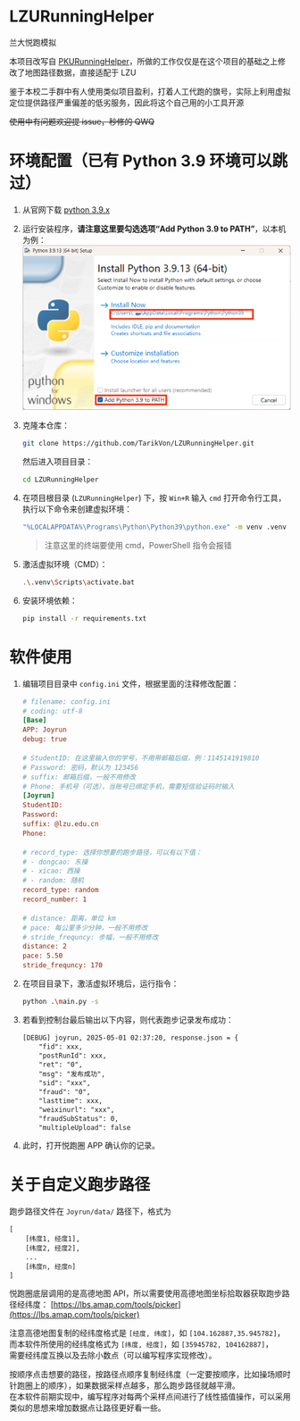 # LZURunningHelper

兰大悦跑模拟

本项目改写自 [PKURunningHelper](https://github.com/RinCloud/PKURunningHelper)，所做的工作仅仅是在这个项目的基础之上修改了地图路径数据，直接适配于 LZU

鉴于本校二手群中有人使用类似项目盈利，打着人工代跑的旗号，实际上利用虚拟定位提供路径严重偏差的低劣服务，因此将这个自己用的小工具开源

~~使用中有问题欢迎提 issue，秒修的 QWQ~~

# 环境配置（已有 Python 3.9 环境可以跳过）

1. 从官网下载 [python 3.9.x](https://www.python.org/ftp/python/3.9.13/python-3.9.13-amd64.exe)

2. 运行安装程序，**请注意这里要勾选选项“Add Python 3.9 to PATH”**，以本机为例：
![alt text](images/image.png)

3. 克隆本仓库：
    ```bash
    git clone https://github.com/TarikVon/LZURunningHelper.git
    ```
    
    然后进入项目目录：
    ```bash
    cd LZURunningHelper
    ```

4. 在项目根目录 (`LZURunningHelper`) 下，按 `Win+R` 输入 `cmd` 打开命令行工具，执行以下命令来创建虚拟环境：
    ```bash
    "%LOCALAPPDATA%\Programs\Python\Python39\python.exe" -m venv .venv
    ```
    > 注意这里的终端要使用 cmd，PowerShell 指令会报错

5. 激活虚拟环境（CMD）：
    ```bash
    .\.venv\Scripts\activate.bat
    ```
6. 安装环境依赖：
    ```bash
    pip install -r requirements.txt
    ```

# 软件使用
1. 编辑项目目录中 `config.ini` 文件，根据里面的注释修改配置：
    ```ini
    # filename: config.ini
    # coding: utf-8
    [Base]
    APP: Joyrun
    debug: true

    # StudentID: 在这里输入你的学号，不用带邮箱后缀，例：1145141919810
    # Password: 密码，默认为 123456
    # suffix: 邮箱后缀，一般不用修改
    # Phone: 手机号（可选），当账号已绑定手机，需要短信验证码时输入
    [Joyrun]
    StudentID: 
    Password: 
    suffix: @lzu.edu.cn
    Phone: 

    # record_type: 选择你想要的跑步路径，可以有以下值：
    # - dongcao: 东操
    # - xicao: 西操
    # - random: 随机
    record_type: random
    record_number: 1

    # distance: 距离，单位 km
    # pace: 每公里多少分钟，一般不用修改
    # stride_frequncy: 步幅，一般不用修改
    distance: 2
    pace: 5.50
    stride_frequncy: 170
    ```
2. 在项目目录下，激活虚拟环境后，运行指令：
    ```bash
    python .\main.py -s
    ```
3. 若看到控制台最后输出以下内容，则代表跑步记录发布成功：
    ```plaintext
    [DEBUG] joyrun, 2025-05-01 02:37:20, response.json = {
        "fid": xxx,
        "postRunId": xxx,
        "ret": "0",
        "msg": "发布成功",
        "sid": "xxx",
        "fraud": "0",
        "lasttime": xxx,
        "weixinurl": "xxx",
        "fraudSubStatus": 0,
        "multipleUpload": false
    ```
4. 此时，打开悦跑圈 APP 确认你的记录。

# 关于自定义跑步路径
跑步路径文件在 `Joyrun/data/` 路径下，格式为
```
[
    [纬度1, 经度1], 
    [纬度2, 经度2],
    ...
    [纬度n, 经度n] 
]
```
悦跑圈底层调用的是高德地图 API，所以需要使用高德地图坐标拾取器获取跑步路径经纬度：
[https://lbs.amap.com/tools/picker](https://lbs.amap.com/tools/picker)

注意高德地图复制的经纬度格式是 `[经度, 纬度]`，如 `[104.162887,35.945782]`，  
而本软件所使用的经纬度格式为 `[纬度, 经度]`，如 `[35945782, 104162887]`，  
需要经纬度互换以及去除小数点（可以编写程序实现修改）。

按顺序点击想要的路径，按路径点顺序复制经纬度（一定要按顺序，比如操场顺时针跑圈上的顺序），如果数据采样点越多，那么跑步路径就越平滑。  
在本软件前期实现中，编写程序对每两个采样点间进行了线性插值操作，可以采用类似的思想来增加数据点让路径更好看一些。
